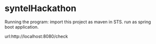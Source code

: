 # syntelHackathon
Running the program:
import this project as maven in STS.
run as spring boot application. 

url:http://localhost:8080/check
